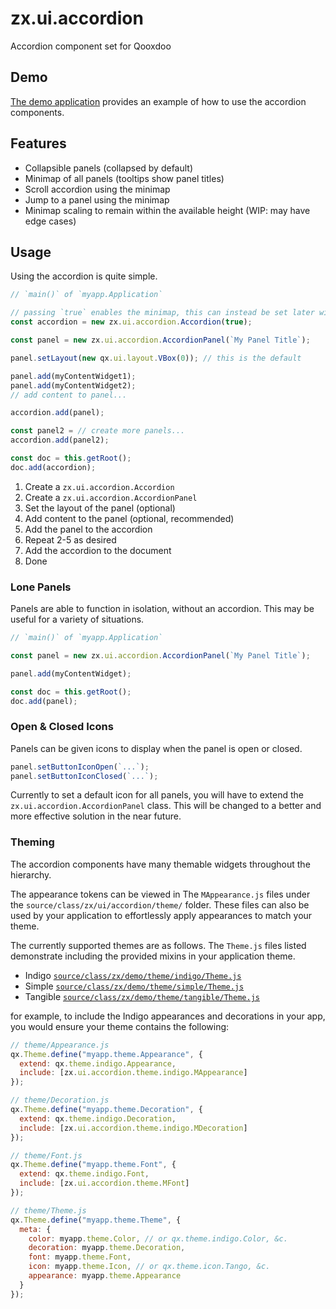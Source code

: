 # zx.ui.accordion

Accordion component set for Qooxdoo

## Demo

[The demo application](https://zenesisuk.github.io/zx.ui.accordion.zenesisuk.github.io/) provides an
example of how to use the accordion components.

## Features

- Collapsible panels (collapsed by default)
- Minimap of all panels (tooltips show panel titles)
- Scroll accordion using the minimap
- Jump to a panel using the minimap
- Minimap scaling to remain within the available height (WIP: may have edge cases)

## Usage

Using the accordion is quite simple.

```js
// `main()` of `myapp.Application`

// passing `true` enables the minimap, this can instead be set later with `accordion.setMinimap(<boolean>)`
const accordion = new zx.ui.accordion.Accordion(true);

const panel = new zx.ui.accordion.AccordionPanel(`My Panel Title`);

panel.setLayout(new qx.ui.layout.VBox(0)); // this is the default

panel.add(myContentWidget1);
panel.add(myContentWidget2);
// add content to panel...

accordion.add(panel);

const panel2 = // create more panels...
accordion.add(panel2);

const doc = this.getRoot();
doc.add(accordion);
```

1. Create a `zx.ui.accordion.Accordion`
2. Create a `zx.ui.accordion.AccordionPanel`
3. Set the layout of the panel (optional)
4. Add content to the panel (optional, recommended)
5. Add the panel to the accordion
6. Repeat 2-5 as desired
7. Add the accordion to the document
8. Done

### Lone Panels

Panels are able to function in isolation, without an accordion. This may be
useful for a variety of situations.

```js
// `main()` of `myapp.Application`

const panel = new zx.ui.accordion.AccordionPanel(`My Panel Title`);

panel.add(myContentWidget);

const doc = this.getRoot();
doc.add(panel);
```

### Open & Closed Icons

Panels can be given icons to display when the panel is open or closed.

```js
panel.setButtonIconOpen(`...`);
panel.setButtonIconClosed(`...`);
```

Currently to set a default icon for all panels, you will have to extend the
`zx.ui.accordion.AccordionPanel` class. This will be changed to a better and
more effective solution in the near future.

### Theming

The accordion components have many themable widgets throughout the hierarchy.

The appearance tokens can be viewed in The `MAppearance.js` files under the
`source/class/zx/ui/accordion/theme/` folder. These files can also be used by
your application to effortlessly apply appearances to match your theme.

The currently supported themes are as follows. The `Theme.js` files listed
demonstrate including the provided mixins in your application theme.

- Indigo [`source/class/zx/demo/theme/indigo/Theme.js`](source/class/zx/demo/theme/indigo/Theme.js)
- Simple [`source/class/zx/demo/theme/simple/Theme.js`](source/class/zx/demo/theme/simple/Theme.js)
- Tangible [`source/class/zx/demo/theme/tangible/Theme.js`](source/class/zx/demo/theme/tangible/Theme.js)

for example, to include the Indigo appearances and decorations in your
app, you would ensure your theme contains the following:

```js
// theme/Appearance.js
qx.Theme.define("myapp.theme.Appearance", {
  extend: qx.theme.indigo.Appearance,
  include: [zx.ui.accordion.theme.indigo.MAppearance]
});

// theme/Decoration.js
qx.Theme.define("myapp.theme.Decoration", {
  extend: qx.theme.indigo.Decoration,
  include: [zx.ui.accordion.theme.indigo.MDecoration]
});

// theme/Font.js
qx.Theme.define("myapp.theme.Font", {
  extend: qx.theme.indigo.Font,
  include: [zx.ui.accordion.theme.MFont]
});

// theme/Theme.js
qx.Theme.define("myapp.theme.Theme", {
  meta: {
    color: myapp.theme.Color, // or qx.theme.indigo.Color, &c.
    decoration: myapp.theme.Decoration,
    font: myapp.theme.Font,
    icon: myapp.theme.Icon, // or qx.theme.icon.Tango, &c.
    appearance: myapp.theme.Appearance
  }
});
```
